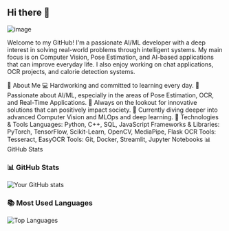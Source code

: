 ## Hi there 👋
![image](https://github.com/user-attachments/assets/df5d42af-01da-4305-bc49-04f602842b38)

Welcome to my GitHub! I'm a passionate AI/ML developer with a deep interest in solving real-world problems through intelligent systems. My main focus is on Computer Vision, Pose Estimation, and AI-based applications that can improve everyday life. I also enjoy working on chat applications, OCR projects, and calorie detection systems.

🚀 About Me
💻 Hardworking and committed to learning every day.
🤖 Passionate about AI/ML, especially in the areas of Pose Estimation, OCR, and Real-Time Applications.
🔧 Always on the lookout for innovative solutions that can positively impact society.
🌱 Currently diving deeper into advanced Computer Vision and MLOps and deep learning.
🔧 Technologies & Tools
Languages: Python, C++, SQL, JavaScript
Frameworks & Libraries: PyTorch, TensorFlow, Scikit-Learn, OpenCV, MediaPipe, Flask
OCR Tools: Tesseract, EasyOCR
Tools: Git, Docker, Streamlit, Jupyter Notebooks
📊 GitHub Stats
### 📊 GitHub Stats
![Your GitHub stats](https://github-readme-stats.vercel.app/api?username=kbhumik27&show_icons=true&theme=radical)
### 📚 Most Used Languages
![Top Languages](https://github-readme-stats.vercel.app/api/top-langs/?username=kbhumik27&layout=compact&theme=radical)

